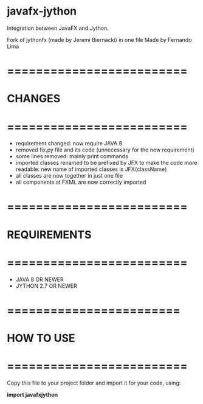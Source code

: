 # javafx-jython
Integration between JavaFX and Jython.

Fork of jythonfx (made by Jeremi Biernacki) in one file
Made by Fernando Lima

# =========================
#    CHANGES
# =========================

- requirement changed: now require JAVA 8
- removed fix.py file and its code (unnecessary for the new requirement)
- some lines removed: mainly print commands
- imported classes renamed to be prefixed by JFX to make the code more readable:
  new name of imported classes is JFX{className}
- all classes are now together in just one file
- all components at FXML are now correctly imported

# =========================
#    REQUIREMENTS
# =========================

- JAVA 8 OR NEWER
- JYTHON 2.7 OR NEWER

# ========================
#    HOW TO USE
# =========================

Copy this file to your project folder and import it for your code, using:

**import javafxjython**
